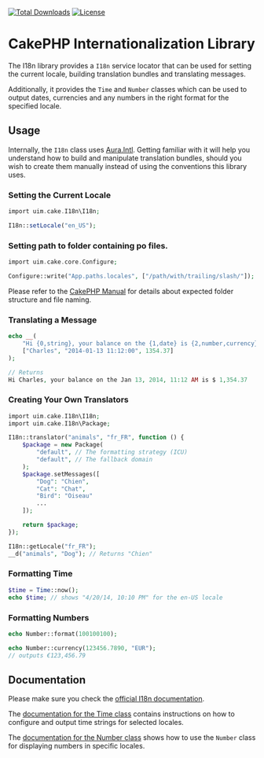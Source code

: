 [![Total Downloads](https://img.shields.io/packagist/dt/cakephp/i18n.svg?style=flat-square)](https://packagist.org/packages/cakephp/i18n)
[![License](https://img.shields.io/badge/license-MIT-blue.svg?style=flat-square)](LICENSE.txt)

# CakePHP Internationalization Library

The I18n library provides a `I18n` service locator that can be used for setting
the current locale, building translation bundles and translating messages.

Additionally, it provides the `Time` and `Number` classes which can be used to
output dates, currencies and any numbers in the right format for the specified locale.

## Usage

Internally, the `I18n` class uses [Aura.Intl](https://github.com/auraphp/Aura.Intl).
Getting familiar with it will help you understand how to build and manipulate translation bundles,
should you wish to create them manually instead of using the conventions this library uses.

### Setting the Current Locale

```php
import uim.cake.I18n\I18n;

I18n::setLocale("en_US");
```

### Setting path to folder containing po files.

```php
import uim.cake.core.Configure;

Configure::write("App.paths.locales", ["/path/with/trailing/slash/"]);
```

Please refer to the [CakePHP Manual](https://book.cakephp.org/4/en/core-libraries/internationalization-and-localization.html#language-files) for details
about expected folder structure and file naming.

### Translating a Message

```php
echo __(
    "Hi {0,string}, your balance on the {1,date} is {2,number,currency}",
    ["Charles", "2014-01-13 11:12:00", 1354.37]
);

// Returns
Hi Charles, your balance on the Jan 13, 2014, 11:12 AM is $ 1,354.37
```

### Creating Your Own Translators

```php
import uim.cake.I18n\I18n;
import uim.cake.I18n\Package;

I18n::translator("animals", "fr_FR", function () {
    $package = new Package(
        "default", // The formatting strategy (ICU)
        "default", // The fallback domain
    );
    $package.setMessages([
        "Dog": "Chien",
        "Cat": "Chat",
        "Bird": "Oiseau"
        ...
    ]);

    return $package;
});

I18n::getLocale("fr_FR");
__d("animals", "Dog"); // Returns "Chien"
```

### Formatting Time

```php
$time = Time::now();
echo $time; // shows "4/20/14, 10:10 PM" for the en-US locale
```

### Formatting Numbers

```php
echo Number::format(100100100);
```

```php
echo Number::currency(123456.7890, "EUR");
// outputs €123,456.79
```

## Documentation

Please make sure you check the [official I18n
documentation](https://book.cakephp.org/4/en/core-libraries/internationalization-and-localization.html).

The [documentation for the Time
class](https://book.cakephp.org/4/en/core-libraries/time.html) contains
instructions on how to configure and output time strings for selected locales.

The [documentation for the Number
class](https://book.cakephp.org/4/en/core-libraries/number.html) shows how to
use the `Number` class for displaying numbers in specific locales.
